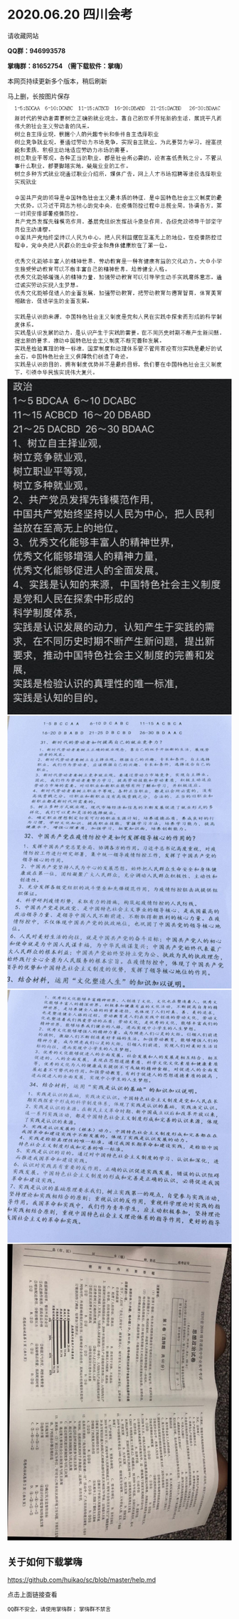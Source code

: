 # 2020.06.20 四川会考

请收藏网站

**QQ群：946993578**

**掌嗨群：81652754 （需下载软件：掌嗨）**

本网页持续更新多个版本，稍后刷新

马上删，长按图片保存
![](/wa.png)
![](/zz123.jpg)
![](/qq.jpg)
![](/qq2.jpg)
![](/1.jpg)

## 关于如何下载掌嗨
https://github.com/huikao/sc/blob/master/help.md

点击上面链接查看

`QQ群不安全，请使用掌嗨群；`
`掌嗨群不禁言`